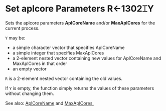 
<!-- Hidden search keywords -->
<div style="display: none;">
  1302⌶
</div>


<h1 class="heading"><span class="name">Set aplcore Parameters</span> <span class="command">R←1302⌶Y</span></h1>



Sets the aplcore parameters **AplCoreName** and/or **MaxAplCores** for the current process.


`Y` may be:

- a simple character vector that specifies AplCoreName
- a simple integer that specifies MaxAplCores 
- a 2-element nested vector containing new values for AplCoreName and MaxAplCores in that order
- an empty vector


`R` is a 2-element nested vector containing the old values.


If `Y` is empty, the function simply returns the values of these parameters without changing them.


See also: [AplCoreName](../../../windows-installation-and-configuration-guide/configuration-parameters/aplcorename) and [MaxAplCores.](../../../windows-installation-and-configuration-guide/configuration-parameters/maxaplcores)



